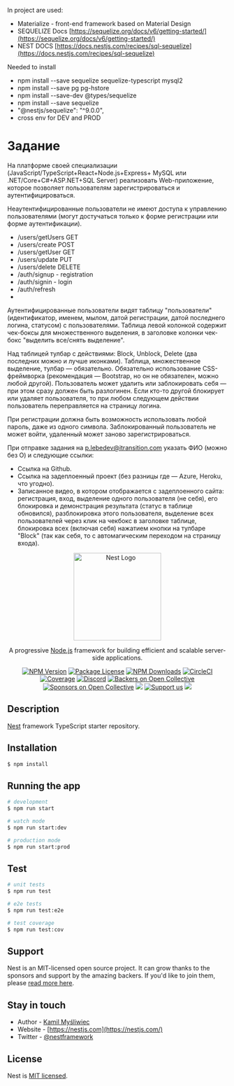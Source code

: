 
In project are used:
* Materialize - front-end framework based on Material Design
* SEQUELIZE Docs  [https://sequelize.org/docs/v6/getting-started/](https://sequelize.org/docs/v6/getting-started/)
* NEST DOCS [https://docs.nestjs.com/recipes/sql-sequelize](https://docs.nestjs.com/recipes/sql-sequelize)

Needed to install
* npm install --save sequelize sequelize-typescript mysql2
* npm install --save pg pg-hstore
* npm install --save-dev @types/sequelize
* npm install --save sequelize
* "@nestjs/sequelize": "^9.0.0",
* cross env for DEV and PROD
# Задание
На платформе своей специализации (JavaScript/TypeScript+React+Node.js+Express+ MySQL или
 .NET/Core+C#+ASP.NET+SQL Server) реализовать Web-приложение, которое позволяет пользователям зарегистрироваться и аутентифицироваться. 

Неаутентифицированные пользователи не имеют доступа к управлению пользователями 
(могут достучаться только к форме регистрации или форме аутентификации).

* /users/getUsers GET
* /users/create POST
* /users/getUser GET
* /users/update PUT
* /users/delete DELETE
* /auth/signup - registration
* /auth/signin - login
* /auth/refresh
*

Аутентифицированные пользователи видят таблицу "пользователи" (идентификатор, 
именем, мылом, датой регистрации, датой последнего логина, статусом) с пользователями.
Таблица левой колонкой содержит чек-боксы для множественного выделения, 
в заголовке колонки чек-бокс "выделить все/снять выделение". 

Над таблицей тулбар с действиями: Block, Unblock, Delete (два последних можно и лучше иконками). 
Таблица, множественное выделение, тулбар — обязательно. Обязательно использование 
CSS-фреймворка (рекомендация — Bootstrap, но он не обязателен, можно любой другой).
Пользователь может удалить или заблокировать себя — при этом сразу должен быть разлогинен. 
Если кто-то другой блокирует или удаляет пользователя, то при любом следующем действии 
пользователь переправляется на страницу логина.

При регистрации должна быть возможность использовать любой пароль, даже из одного символа.
Заблокированный пользователь не может войти, удаленный может заново зарегистрироваться.

При отправке задания на p.lebedev@itransition.com указать ФИО (можно без О) и следующие ссылки:
* Cсылка на Github.
* Cсылка на задеплоенный проект (без разницы где — Azure, Heroku, что угодно).
* Записанное видео, в котором отображается с задеплоенного сайта: регистрация, вход, 
выделение одного пользователя (не себя), его блокировка и демонстрация результата (статус в таблице обновился), 
разблокировка этого пользователя, выделение всех пользователей через клик на чекбокс в заголовке таблице, 
блокировка всех (включая себя) нажатием кнопки на тулбаре "Block" 
(так как себя, то с автомагическим переходом на страницу входа). 



<p align="center">
  <a href="http://nestjs.com/" target="blank"><img src="https://nestjs.com/img/logo-small.svg" width="200" alt="Nest Logo" /></a>
</p>

[circleci-image]: https://img.shields.io/circleci/build/github/nestjs/nest/master?token=abc123def456
[circleci-url]: https://circleci.com/gh/nestjs/nest

  <p align="center">A progressive <a href="http://nodejs.org" target="_blank">Node.js</a> framework for building efficient and scalable server-side applications.</p>
    <p align="center">
<a href="https://www.npmjs.com/~nestjscore" target="_blank"><img src="https://img.shields.io/npm/v/@nestjs/core.svg" alt="NPM Version" /></a>
<a href="https://www.npmjs.com/~nestjscore" target="_blank"><img src="https://img.shields.io/npm/l/@nestjs/core.svg" alt="Package License" /></a>
<a href="https://www.npmjs.com/~nestjscore" target="_blank"><img src="https://img.shields.io/npm/dm/@nestjs/common.svg" alt="NPM Downloads" /></a>
<a href="https://circleci.com/gh/nestjs/nest" target="_blank"><img src="https://img.shields.io/circleci/build/github/nestjs/nest/master" alt="CircleCI" /></a>
<a href="https://coveralls.io/github/nestjs/nest?branch=master" target="_blank"><img src="https://coveralls.io/repos/github/nestjs/nest/badge.svg?branch=master#9" alt="Coverage" /></a>
<a href="https://discord.gg/G7Qnnhy" target="_blank"><img src="https://img.shields.io/badge/discord-online-brightgreen.svg" alt="Discord"/></a>
<a href="https://opencollective.com/nest#backer" target="_blank"><img src="https://opencollective.com/nest/backers/badge.svg" alt="Backers on Open Collective" /></a>
<a href="https://opencollective.com/nest#sponsor" target="_blank"><img src="https://opencollective.com/nest/sponsors/badge.svg" alt="Sponsors on Open Collective" /></a>
  <a href="https://paypal.me/kamilmysliwiec" target="_blank"><img src="https://img.shields.io/badge/Donate-PayPal-ff3f59.svg"/></a>
    <a href="https://opencollective.com/nest#sponsor"  target="_blank"><img src="https://img.shields.io/badge/Support%20us-Open%20Collective-41B883.svg" alt="Support us"></a>
  <a href="https://twitter.com/nestframework" target="_blank"><img src="https://img.shields.io/twitter/follow/nestframework.svg?style=social&label=Follow"></a>
</p>
  <!--[![Backers on Open Collective](https://opencollective.com/nest/backers/badge.svg)](https://opencollective.com/nest#backer)
  [![Sponsors on Open Collective](https://opencollective.com/nest/sponsors/badge.svg)](https://opencollective.com/nest#sponsor)-->

## Description

[Nest](https://github.com/nestjs/nest) framework TypeScript starter repository.

## Installation

```bash
$ npm install
```

## Running the app

```bash
# development
$ npm run start

# watch mode
$ npm run start:dev

# production mode
$ npm run start:prod
```

## Test

```bash
# unit tests
$ npm run test

# e2e tests
$ npm run test:e2e

# test coverage
$ npm run test:cov
```

## Support

Nest is an MIT-licensed open source project. It can grow thanks to the sponsors and support by the amazing backers. If you'd like to join them, please [read more here](https://docs.nestjs.com/support).

## Stay in touch

- Author - [Kamil Myśliwiec](https://kamilmysliwiec.com)
- Website - [https://nestjs.com](https://nestjs.com/)
- Twitter - [@nestframework](https://twitter.com/nestframework)

## License

Nest is [MIT licensed](LICENSE).

